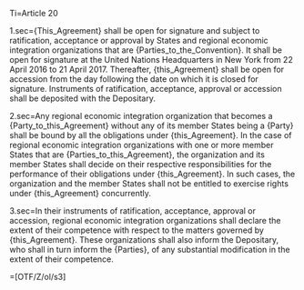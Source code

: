 Ti=Article 20

1.sec={This_Agreement} shall be open for signature and subject to ratification, acceptance or approval by States and regional economic integration organizations that are {Parties_to_the_Convention}. It shall be open for signature at the United Nations Headquarters in New York from 22 April 2016 to 21 April 2017. Thereafter, {this_Agreement} shall be open for accession from the day following the date on which it is closed for signature. Instruments of ratification, acceptance, approval or accession shall be deposited with the Depositary.

2.sec=Any regional economic integration organization that becomes a {Party_to_this_Agreement} without any of its member States being a {Party} shall be bound by all the obligations under {this_Agreement}. In the case of regional economic integration organizations with one or more member States that are {Parties_to_this_Agreement}, the organization and its member States shall decide on their respective responsibilities for the performance of their obligations under {this_Agreement}. In such cases, the organization and the member States shall not be entitled to exercise rights under {this_Agreement} concurrently.

3.sec=In their instruments of ratification, acceptance, approval or accession, regional economic integration organizations shall declare the extent of their competence with respect to the matters governed by {this_Agreement}. These organizations shall also inform the Depositary, who shall in turn inform the {Parties}, of any substantial modification in the extent of their competence.

=[OTF/Z/ol/s3]

